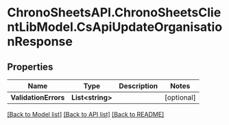 # ChronoSheetsAPI.ChronoSheetsClientLibModel.CsApiUpdateOrganisationResponse
## Properties

Name | Type | Description | Notes
------------ | ------------- | ------------- | -------------
**ValidationErrors** | **List&lt;string&gt;** |  | [optional] 

[[Back to Model list]](../README.md#documentation-for-models) [[Back to API list]](../README.md#documentation-for-api-endpoints) [[Back to README]](../README.md)

